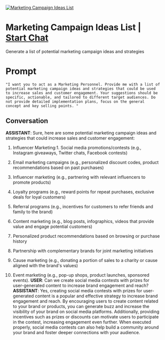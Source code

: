
[![Marketing Campaign Ideas List ](https://flow-prompt-covers.s3.us-west-1.amazonaws.com/icon/cute/cute_5.png)](https://gptcall.net/chat.html?data=%7B%22contact%22%3A%7B%22id%22%3A%2204b834ae-e2d4-4440-8fcb-297466f68777%22%2C%22flow%22%3Atrue%7D%7D)
# Marketing Campaign Ideas List  | [Start Chat](https://gptcall.net/chat.html?data=%7B%22contact%22%3A%7B%22id%22%3A%2204b834ae-e2d4-4440-8fcb-297466f68777%22%2C%22flow%22%3Atrue%7D%7D)
Generate a list of potential marketing campaign ideas and strategies

# Prompt

```
"I want you to act as a Marketing Personnel. Provide me with a list of potential marketing campaign ideas and strategies that could be used to increase sales and customer engagement. Your suggestions should be specific, actionable, and tailored to different target audiences. Do not provide detailed implementation plans, focus on the general concept and key selling points. "
```

## Conversation

**ASSISTANT**: Sure, here are some potential marketing campaign ideas and strategies that could increase sales and customer engagement:



1. Influencer Marketing:1. Social media promotions/contests (e.g., Instagram giveaways, Twitter chats, Facebook contests)

2. Email marketing campaigns (e.g., personalized discount codes, product recommendations based on past purchases)

3. Influencer marketing (e.g., partnering with relevant influencers to promote products)

4. Loyalty programs (e.g., reward points for repeat purchases, exclusive deals for loyal customers)

5. Referral programs (e.g., incentives for customers to refer friends and family to the brand)

6. Content marketing (e.g., blog posts, infographics, videos that provide value and engage potential customers)

7. Personalized product recommendations based on browsing or purchase history

8. Partnership with complementary brands for joint marketing initiatives

9. Cause marketing (e.g., donating a portion of sales to a charity or cause aligned with the brand's values)

10. Event marketing (e.g., pop-up shops, product launches, sponsored events).
**USER**: Can we create social media contests with prizes for user-generated content to increase brand engagement and reach?
**ASSISTANT**: Yes, creating social media contests with prizes for user-generated content is a popular and effective strategy to increase brand engagement and reach. By encouraging users to create content related to your brand or products, you can generate buzz and increase the visibility of your brand on social media platforms. Additionally, providing incentives such as prizes or discounts can motivate users to participate in the contest, increasing engagement even further. When executed properly, social media contests can also help build a community around your brand and foster deeper connections with your audience.


